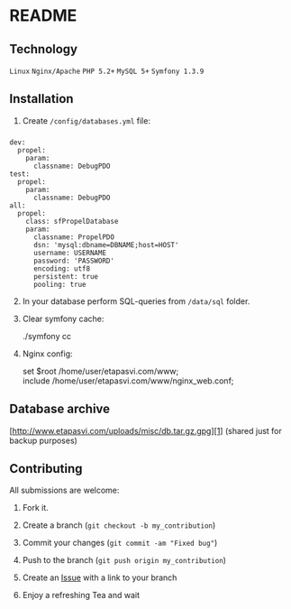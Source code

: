 README
======

Technology
------------

`Linux` `Nginx/Apache` `PHP 5.2+` `MySQL 5+` `Symfony 1.3.9`

Installation
------------

1. Create `/config/databases.yml` file:

###

    dev:
      propel:
        param:
          classname: DebugPDO
    test:
      propel:
        param:
          classname: DebugPDO
    all:
      propel:
        class: sfPropelDatabase
        param:
          classname: PropelPDO
          dsn: 'mysql:dbname=DBNAME;host=HOST'
          username: USERNAME
          password: 'PASSWORD'
          encoding: utf8
          persistent: true
          pooling: true

2. In your database perform SQL-queries from `/data/sql` folder.

3. Clear symfony cache:

    ./symfony cc

4. Nginx config:

    set $root /home/user/etapasvi.com/www;    
    include /home/user/etapasvi.com/www/nginx_web.conf;

Database archive
------------

[http://www.etapasvi.com/uploads/misc/db.tar.gz.gpg][1] (shared just for backup purposes)

Contributing
------------

All submissions are welcome:

1. Fork it.

2. Create a branch (`git checkout -b my_contribution`)

3. Commit your changes (`git commit -am "Fixed bug"`)

4. Push to the branch (`git push origin my_contribution`)

5. Create an [Issue][2] with a link to your branch

6. Enjoy a refreshing Tea and wait


[1]: http://www.etapasvi.com/uploads/misc/db.tar.gz.gpg
[2]: http://github.com/github/markup/issues